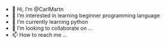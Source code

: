 - 👋 Hi, I’m @CarlMartn
- 👀 I’m interested in learning beginner programming language
- 🌱 I’m currently learning python
- 💞️ I’m looking to collaborate on ...
- 📫 How to reach me ...

<!---
CarlMartn/CarlMartn is a ✨ special ✨ repository because its `README.md` (this file) appears on your GitHub profile.
You can click the Preview link to take a look at your changes.
--->
